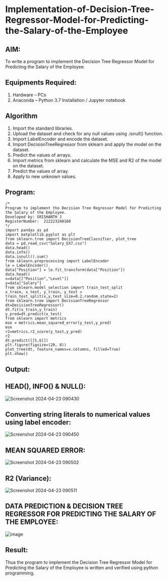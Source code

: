 # Implementation-of-Decision-Tree-Regressor-Model-for-Predicting-the-Salary-of-the-Employee

## AIM:
To write a program to implement the Decision Tree Regressor Model for Predicting the Salary of the Employee.

## Equipments Required:
1. Hardware – PCs
2. Anaconda – Python 3.7 Installation / Jupyter notebook

## Algorithm
1. Import the standard libraries.
2. Upload the dataset and check for any null values using .isnull() function.
3. Import LabelEncoder and encode the dataset.
4. Import DecisionTreeRegressor from sklearn and apply the model on the dataset.
5. Predict the values of arrays.
6. Import metrics from sklearn and calculate the MSE and R2 of the model on the dataset.
7. Predict the values of array.
8. Apply to new unknown values.

## Program:
```
/*
Program to implement the Decision Tree Regressor Model for Predicting the Salary of the Employee.
Developed by: SRISHANTH J
RegisterNumber:  212223240160
*/
import pandas as pd
import matplotlib.pyplot as plt
from sklearn.tree import DecisionTreeClassifier, plot_tree
data = pd.read_csv("Salary_EX7.csv")
data.head()
data.info()
data.isnull().sum()
from sklearn.preprocessing import LabelEncoder
le = LabelEncoder()
data["Position"] = le.fit_transform(data["Position"])
data.head()
x=data[["Position","Level"]]
y=data["Salary"]
from sklearn.model_selection import train_test_split
x_train, x_test, y_train, y_test = train_test_split(x,y,test_size=0.2,random_state=2)
from sklearn.tree import DecisionTreeRegressor
dt=DecisionTreeRegressor()
dt.fit(x_train,y_train)
y_pred=dt.predict(x_test)
from sklearn import metrics
mse = metrics.mean_squared_error(y_test,y_pred)
mse
r2=metrics.r2_score(y_test,y_pred)
r2
dt.predict([[5,6]])
plt.figure(figsize=(20, 8))
plot_tree(dt, feature_names=x.columns, filled=True)
plt.show()
```

## Output:

## HEAD(), INFO() & NULL():
![Screenshot 2024-04-23 090430](https://github.com/srishanth2006/Implementation-of-Decision-Tree-Regressor-Model-for-Predicting-the-Salary-of-the-Employee/assets/150319470/d6e2c38b-0f34-4083-bc42-6836a64d9cc6)


## Converting string literals to numerical values using label encoder:
![Screenshot 2024-04-23 090450](https://github.com/srishanth2006/Implementation-of-Decision-Tree-Regressor-Model-for-Predicting-the-Salary-of-the-Employee/assets/150319470/4b62cb6a-a458-4bec-9bbc-b975acf75939)

## MEAN SQUARED ERROR:
![Screenshot 2024-04-23 090502](https://github.com/srishanth2006/Implementation-of-Decision-Tree-Regressor-Model-for-Predicting-the-Salary-of-the-Employee/assets/150319470/adce6a08-7104-44a6-9d07-346fc74d1d9e)
## R2 (Variance):

![Screenshot 2024-04-23 090511](https://github.com/srishanth2006/Implementation-of-Decision-Tree-Regressor-Model-for-Predicting-the-Salary-of-the-Employee/assets/150319470/abffab69-c913-4c94-a7e2-44aebf000de6)

## DATA PREDICTION & DECISION TREE REGRESSOR FOR PREDICTING THE SALARY OF THE EMPLOYEE:
![image](https://github.com/Prasannalakshmiganesan/Implementation-of-Decision-Tree-Regressor-Model-for-Predicting-the-Salary-of-the-Employee/assets/118610231/92b71892-3ff3-49db-9864-69ef5271d8fa)


## Result:
Thus the program to implement the Decision Tree Regressor Model for Predicting the Salary of the Employee is written and verified using python programming.
